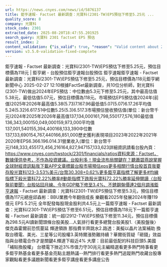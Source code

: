 ```yaml
---
url: https://news.cnyes.com/news/id/5876137
title: 鉅亨速報- Factset 最新調查：光寶科(2301-TW)EPS預估下修至5.25元 ...
quality_score: 8
company: 光寶科
stock_code: 2301
extracted_date: 2025-08-20T18:47:55.201925
search_query: 光寶科 2301 factset EPS 預估
result_index: 2
content_validation: {"is_valid": true, "reason": "Valid content about 2301"}
version: v3.5.0-validation-fixed-complete
---
```


鉅亨速報 - Factset 最新調查：光寶科(2301-TW)EPS預估下修至5.25元，預估目標價為118元 | 鉅亨網 - 台股預估‌‌鉅亨速報台股預估 鉅亨速報鉅亨速報 - Factset 最新調查：光寶科(2301-TW)EPS預估下修至5.25元，預估目標價為118元鉅亨網新聞中心 2025-02-27 12:10‌根據FactSet最新調查，共10位分析師，對光寶科(2301-TW)做出2024年EPS預估：中位數由5.3元下修至5.25元，其中最高估值5.38元，最低估值5.07元，預估目標價為118元。市場預估EPS預估值2024年(前值)2025年2026年最高值5.38(5.73)7.167.96最低值5.07(5.07)6.17.26平均值5.24(5.32)6.617.51中位數5.25(5.3)6.517.3市場預估營收‌預估值(單位：新台幣千元)2024年2025年2026年最高值137,134,000161,798,550177,576,180最低值136,343,000150,049,000159,973,000平均值137,001,540155,394,400168,133,390中位數137,133,690154,767,440166,851,000歷史獲利表現項目2023年2022年2021年2020年EPS6.366.196.014.31營業收入(單位：新台幣千元)148,333,455173,456,216164,827,947157,133,623詳細資訊請看台股內頁：https://www.cnyes.com/twstock/2301/financials/ratios資料來源：Factset，數據僅供參考，不作為投資建議。台股利多！現金流布局關鍵在？聽蕭碧燕說掌握全球財經資訊點我下載APP文章標籤台股市場預估eps更多相關行情台股首頁我要存股光寶科123-3.53%美元/台幣30.308+0.62%更多鉅亨贏指標了解更多#均線指標下殺光寶科72.22%勝率#動能指標下跌股光寶科72.22%勝率延伸閱讀〈台股盤前要聞〉台股站回月線、今年GDP略下修至3.4%、不銹鋼盤價連2個月調漲鉅亨速報 - Factset 最新調查：光寶科(2301-TW)EPS預估下修至5.3元，預估目標價為117元總座邱森彬：BBU業務今年翻倍成長 樂觀看2025年發展2024年賺119億元 EPS 5.21元 全年配發每股現金股利共4.5元‌上一篇鉅亨速報 - Factset 最新調查：光寶科(2301-TW)EPS預估下修至6.51元，預估目標價為118元下一篇鉅亨速報 - Factset 最新調查：統一超(2912-TW)EPS預估下修至11.34元，預估目標價為298.5元‌‌AI讀新聞頭條台股美股...人氣排行看更多總覽台股美股1.〈美股盤後〉傑克森霍爾前恐慌蔓延 輝達領跌 那指費半齊跳水2.路透：美擬以晶片法案補助 換取台積電、美光、三星等公司股權3.英特爾漲勢難持續？華爾街質疑「砸錢」效益 指與台積電合作才是關鍵4.輝達下殺近4% 大摩：目前最低配的科技巨頭5.美國「補貼換股權」 台積電下挫近3%市值力守30兆元‌主編精選看更多‌熱門時事看更多‌‌‌‌‌‌‌‌‌‌‌‌‌‌‌‌‌鉅亨熱基金看更多基金亮點主題熱議‌‌‌‌--‌‌‌‌熱門排行看更多熱門追蹤熱門收藏‌‌‌‌‌‌‌‌‌台股專家觀點看更多議題新聞看更多鉅亨講座看更多講座公告‌‌‌‌‌‌‌‌